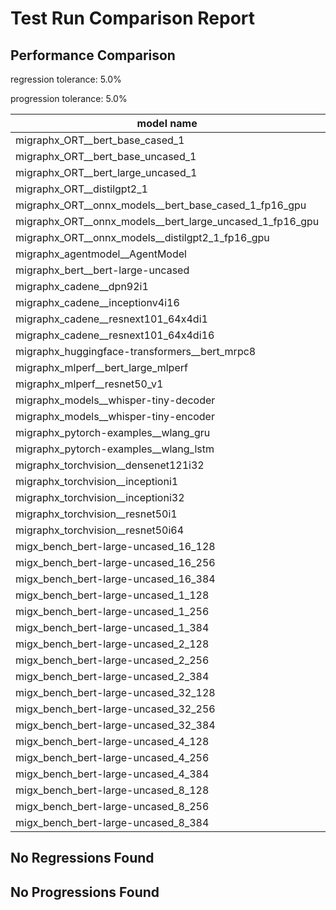 # Test Run Comparison Report

## Performance Comparison

regression tolerance: 5.0%

progression tolerance: 5.0%

|model name|exit_status|analysis|old_time_ms|new_time_ms|change_ms|percent_change|
|---|---|---|---|---|---|---|
|migraphx_ORT__bert_base_cased_1|PASS|progression|99.102|88.0024|-11.0996|-11.2%|
|migraphx_ORT__bert_base_uncased_1|PASS|within tol|88.3669|89.103|0.7361|0.83%|
|migraphx_ORT__bert_large_uncased_1|PASS|regression|251.4167|330.3382|78.9215|31.39%|
|migraphx_ORT__distilgpt2_1|PASS|within tol|34.0865|35.4669|1.3804|4.05%|
|migraphx_ORT__onnx_models__bert_base_cased_1_fp16_gpu|Numerics|progression|92.0651|85.8865|-6.1786|-6.71%|
|migraphx_ORT__onnx_models__bert_large_uncased_1_fp16_gpu|Numerics|regression|250.8175|266.1409|15.3234|6.11%|
|migraphx_ORT__onnx_models__distilgpt2_1_fp16_gpu|Numerics|within tol|41.6967|40.5977|-1.099|-2.64%|
|migraphx_agentmodel__AgentModel|Numerics|progression|1.2045|1.0021|-0.2024|-16.8%|
|migraphx_bert__bert-large-uncased|PASS|within tol|389.4774|370.5118|-18.9656|-4.87%|
|migraphx_cadene__dpn92i1|PASS|within tol|162.7133|166.385|3.6716|2.26%|
|migraphx_cadene__inceptionv4i16|PASS|within tol|5549.922|5540.2689|-9.6531|-0.17%|
|migraphx_cadene__resnext101_64x4di1|PASS|progression|360.0584|313.131|-46.9274|-13.03%|
|migraphx_cadene__resnext101_64x4di16|PASS|within tol|5185.8881|5065.0065|-120.8816|-2.33%|
|migraphx_huggingface-transformers__bert_mrpc8|PASS|within tol|401.3073|408.5702|7.2629|1.81%|
|migraphx_mlperf__bert_large_mlperf|Numerics|progression|2068.0058|490.993|-1577.0128|-76.26%|
|migraphx_mlperf__resnet50_v1|PASS|within tol|96.8108|96.5288|-0.282|-0.29%|
|migraphx_models__whisper-tiny-decoder|PASS|progression|36.1224|31.7878|-4.3347|-12.0%|
|migraphx_models__whisper-tiny-encoder|Numerics|within tol|185.6731|190.1601|4.4871|2.42%|
|migraphx_pytorch-examples__wlang_gru|PASS|regression|74.9819|79.9234|4.9415|6.59%|
|migraphx_pytorch-examples__wlang_lstm|PASS|within tol|46.408|46.1244|-0.2836|-0.61%|
|migraphx_torchvision__densenet121i32|PASS|within tol|1550.032|1479.6867|-70.3454|-4.54%|
|migraphx_torchvision__inceptioni1|PASS|regression|196.0999|206.0128|9.9129|5.06%|
|migraphx_torchvision__inceptioni32|PASS|within tol|5789.3658|5765.7019|-23.664|-0.41%|
|migraphx_torchvision__resnet50i1|PASS|within tol|85.727|84.3858|-1.3413|-1.56%|
|migraphx_torchvision__resnet50i64|PASS|within tol|5362.7119|5397.366|34.6542|0.65%|
|migx_bench_bert-large-uncased_16_128|PASS|within tol|2608.0395|2608.9548|0.9153|0.04%|
|migx_bench_bert-large-uncased_16_256|PASS|within tol|4245.9807|4149.4161|-96.5645|-2.27%|
|migx_bench_bert-large-uncased_16_384|Numerics|within tol|5862.0465|5824.2451|-37.8014|-0.64%|
|migx_bench_bert-large-uncased_1_128|PASS|within tol|161.4252|156.4944|-4.9308|-3.05%|
|migx_bench_bert-large-uncased_1_256|PASS|progression|283.1746|259.1403|-24.0343|-8.49%|
|migx_bench_bert-large-uncased_1_384|PASS|regression|372.1469|402.2906|30.1437|8.1%|
|migx_bench_bert-large-uncased_2_128|PASS|within tol|384.9579|402.785|17.8271|4.63%|
|migx_bench_bert-large-uncased_2_256|PASS|regression|620.6578|1058.2447|437.5869|70.5%|
|migx_bench_bert-large-uncased_2_384|PASS|regression|826.2266|1427.4974|601.2708|72.77%|
|migx_bench_bert-large-uncased_32_128|PASS|within tol|4894.4229|5001.805|107.3822|2.19%|
|migx_bench_bert-large-uncased_32_256|PASS|within tol|8010.0282|8073.7328|63.7046|0.8%|
|migx_bench_bert-large-uncased_32_384|Numerics|within tol|11241.8571|11504.8505|262.9935|2.34%|
|migx_bench_bert-large-uncased_4_128|PASS|within tol|735.6813|748.3207|12.6394|1.72%|
|migx_bench_bert-large-uncased_4_256|PASS|within tol|1108.7672|1100.9354|-7.8318|-0.71%|
|migx_bench_bert-large-uncased_4_384|PASS|regression|1514.201|1605.3455|91.1445|6.02%|
|migx_bench_bert-large-uncased_8_128|PASS|within tol|1291.2673|1308.9831|17.7158|1.37%|
|migx_bench_bert-large-uncased_8_256|PASS|within tol|2169.7596|2166.4212|-3.3384|-0.15%|
|migx_bench_bert-large-uncased_8_384|PASS|within tol|2945.0092|2952.8459|7.8367|0.27%|

## No Regressions Found

## No Progressions Found

